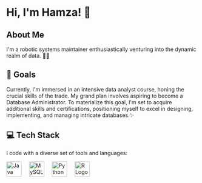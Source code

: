 # Hi, I'm Hamza! 👋

## About Me

I'm a robotic systems maintainer enthusiastically venturing into the dynamic realm of data. 💾💼

## 🎯 Goals

Currently, I'm immersed in an intensive data analyst course, honing the crucial skills of the trade. My grand plan involves aspiring to become a Database Administrator. To materialize this goal, I'm set to acquire additional skills and certifications, positioning myself to excel in designing, implementing, and managing intricate databases.✨

## 💻 Tech Stack

I code with a diverse set of tools and languages:

<div align="left">
  <img src="https://cdn.jsdelivr.net/gh/devicons/devicon/icons/java/java-original.svg" height="40" alt="Java Logo" />
  <img width="12" />
  <img src="https://cdn.jsdelivr.net/gh/devicons/devicon/icons/mysql/mysql-original.svg" height="40" alt="MySQL Logo" />
  <img width="12" />
  <img src="https://cdn.jsdelivr.net/gh/devicons/devicon/icons/python/python-original.svg" height="40" alt="Python Logo" />
  <img width="12" />
  <img src="https://cdn.jsdelivr.net/gh/devicons/devicon/icons/r/r-original.svg" height="40" alt="R Logo" />
</div>
